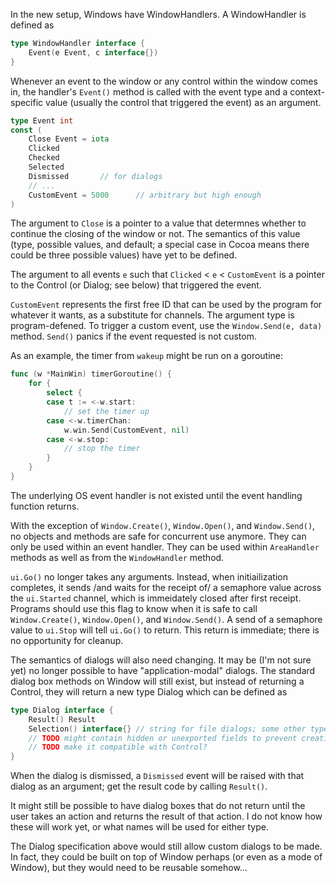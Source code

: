 In the new setup, Windows have WindowHandlers. A WindowHandler is defined as

``` go
type WindowHandler interface {
	Event(e Event, c interface{})
}
```

Whenever an event to the window or any control within the window comes in, the handler's `Event()` method is called with the event type and a context-specific value (usually the control that triggered the event) as an argument.

``` go
type Event int
const (
	Close Event = iota
	Clicked
	Checked
	Selected
	Dismissed		// for dialogs
	// ...
	CustomEvent = 5000		// arbitrary but high enough
)
```

The argument to `Close` is a pointer to a value that determnes whether to continue the closing of the window or not. The semantics of this value (type, possible values, and default; a special case in Cocoa means there could be three possible values) have yet to be defined.

The argument to all events `e` such that `Clicked` < `e` < `CustomEvent` is a pointer to the Control (or Dialog; see below) that triggered the event.

`CustomEvent` represents the first free ID that can be used by the program for whatever it wants, as a substitute for channels. The argument type is program-defened. To trigger a custom event, use the `Window.Send(e, data)` method. `Send()` panics if the event requested is not custom.

As an example, the timer from `wakeup` might be run on a goroutine:

``` go
func (w *MainWin) timerGoroutine() {
	for {
		select {
		case t := <-w.start:
			// set the timer up
		case <-w.timerChan:
			w.win.Send(CustomEvent, nil)
		case <-w.stop:
			// stop the timer
		}
	}
}
```

The underlying OS event handler is not existed until the event handling function returns.

With the exception of `Window.Create()`, `Window.Open()`, and `Window.Send()`, no objects and methods are safe for concurrent use anymore. They can only be used within an event handler. They can be used within `AreaHandler` methods as well as from the `WindowHandler` method.

`ui.Go()` no longer takes any arguments. Instead, when initiailization completes, it sends /and waits for the receipt of/ a semaphore value across the `ui.Started` channel, which is immeidately closed after first receipt. Programs should use this flag to know when it is safe to call `Window.Create()`, `Window.Open()`, and `Window.Send()`. A send of a semaphore value to `ui.Stop` will tell `ui.Go()` to return. This return is immediate; there is no opportunity for cleanup.

The semantics of dialogs will also need changing. It may be (I'm not sure yet) no longer possible to have "application-modal" dialogs. The standard dialog box methods on Window will still exist, but instead of returning a Control, they will return a new type Dialog which can be defined as

``` go
type Dialog interface {
	Result() Result
	Selection() interface{}	// string for file dialogs; some other type for other dialogs
	// TODO might contain hidden or unexported fields to prevent creating something that's compatible with Dialog but cannot be used as one for the sake of custom Dialogs; see below
	// TODO make it compatible with Control?
}
```

When the dialog is dismissed, a `Dismissed` event will be raised with that dialog as an argument; get the result code by calling `Result()`.

It might still be possible to have dialog boxes that do not return until the user takes an action and returns the result of that action. I do not know how these will work yet, or what names will be used for either type.

The Dialog specification above would still allow custom dialogs to be made. In fact, they could be built on top of Window perhaps (or even as a mode of Window), but they would need to be reusable somehow...
